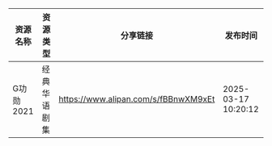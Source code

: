 | 资源名称    | 资源类型   | 分享链接                                 | 发布时间                |
| ------- | ------ | ------------------------------------ | ------------------- |
| G功勋2021 | 经典华语剧集 | https://www.alipan.com/s/fBBnwXM9xEt | 2025-03-17 10:20:12 |
